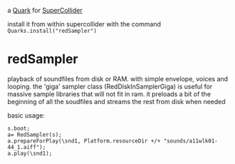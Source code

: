 a [Quark](http://supercollider-quarks.github.io/quarks/) for [SuperCollider](http://supercollider.github.io)

install it from within supercollider with the command `Quarks.install("redSampler")`

# redSampler
playback of soundfiles from disk or RAM.  with simple envelope, voices and looping.  the \'giga\' sampler class (RedDiskInSamplerGiga) is useful for massive sample libraries that will not fit in ram.  it preloads a bit of the beginning of all the soudfiles and streams the rest from disk when needed

basic usage:
```supercollider
s.boot;
a= RedSampler(s);
a.prepareForPlay(\snd1, Platform.resourceDir +/+ "sounds/a11wlk01-44_1.aiff");
a.play(\snd1);
```
